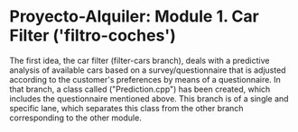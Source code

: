 # Proyecto-Alquiler: Module 1. Car Filter ('filtro-coches')
The first idea, the car filter (filter-cars branch), deals with a predictive analysis of available cars based on a survey/questionnaire that is adjusted according to the customer's preferences by means of a questionnaire. In that branch, a class called ("Prediction.cpp") has been created, which includes the questionnaire mentioned above. This branch is of a single and specific lane, which separates this class from the other branch corresponding to the other module. 

